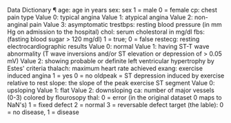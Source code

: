 Data Dictionary ¶
age: age in years
sex: sex
1 = male
0 = female
cp: chest pain type
Value 0: typical angina
Value 1: atypical angina
Value 2: non-anginal pain
Value 3: asymptomatic
trestbps: resting blood pressure (in mm Hg on admission to the hospital)
chol: serum cholestoral in mg/dl
fbs: (fasting blood sugar > 120 mg/dl)
1 = true;
0 = false
restecg: resting electrocardiographic results
Value 0: normal
Value 1: having ST-T wave abnormality (T wave inversions and/or ST elevation or depression of > 0.05 mV)
Value 2: showing probable or definite left ventricular hypertrophy by Estes' criteria
thalach: maximum heart rate achieved
exang: exercise induced angina
1 = yes
0 = no
oldpeak = ST depression induced by exercise relative to rest
slope: the slope of the peak exercise ST segment
Value 0: upsloping
Value 1: flat
Value 2: downsloping
ca: number of major vessels (0-3) colored by flourosopy
thal:
0 = error (in the original dataset 0 maps to NaN's)
1 = fixed defect
2 = normal
3 = reversable defect
target (the lable):
0 = no disease,
1 = disease
